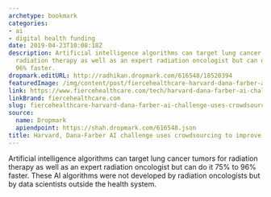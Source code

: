 ```yaml
---
archetype: bookmark
categories:
- ai
- digital health funding
date: 2019-04-23T10:08:18Z
description: Artificial intelligence algorithms can target lung cancer tumors for
  radiation therapy as well as an expert radiation oncologist but can do it 75% to
  96% faster.
dropmark.editURL: http://radhikan.dropmark.com/616548/18520394
featuredImage: /img/content/post/fiercehealthcare-harvard-dana-farber-ai-challenge-uses-crowdsourcing-to-improve-cancer-care.png
link: https://www.fiercehealthcare.com/tech/harvard-dana-farber-ai-challenge-produces-promising-results-to-improve-cancer-care
linkBrand: fiercehealthcare.com
slug: fiercehealthcare-harvard-dana-farber-ai-challenge-uses-crowdsourcing-to-improve-cancer-care
source:
  name: Dropmark
  apiendpoint: https://shah.dropmark.com/616548.json
title: Harvard, Dana-Farber AI challenge uses crowdsourcing to improve cancer care
---
```

Artificial intelligence algorithms can target lung cancer tumors for radiation therapy as well as an expert radiation oncologist but can do it 75% to 96% faster. These AI algorithms were not developed by radiation oncologists but by data scientists outside the health system.